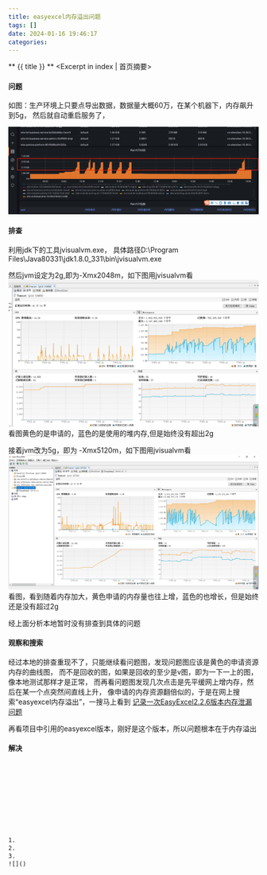 ```yaml
---
title: easyexcel内存溢出问题
tags: []
date: 2024-01-16 19:46:17
categories:
---
```

** {{ title }} ** <Excerpt in index | 首页摘要>


<!-- more -->

#### 问题
如图：生产环境上只要点导出数据，数据量大概60万，在某个机器下，内存飙升到5g，
然后就自动重启服务了，

![内存溢出.png](easyexcel内存溢出问题/内存溢出.png)

#### 排查
利用jdk下的工具jvisualvm.exe，
具体路径D:\Program Files\Java80331\jdk1.8.0_331\bin\jvisualvm.exe

然后jvm设定为2g,即为-Xmx2048m，如下图用jvisualvm看
![内存溢出.png](easyexcel内存溢出问题/排查1.png)
看图黄色的是申请的，蓝色的是使用的堆内存,但是始终没有超出2g

接着jvm改为5g，即为 -Xmx5120m，如下图用jvisualvm看
![内存溢出.png](easyexcel内存溢出问题/排查2.png)
看图，看到随着内存加大，黄色申请的内存量也往上增，蓝色的也增长，但是始终还是没有超过2g

经上面分析本地暂时没有排查到具体的问题

#### 观察和搜索
经过本地的排查重现不了，只能继续看问题图，发现问题图应该是黄色的申请资源内存的曲线图，
而不是回收的图，如果是回收的至少是v图，即为一下一上的图，像本地测试那样才是正常，
而再看问题图发现几次点击是先平缓网上增内存，然后在某一个点突然间直线上升，
像申请的内存资源翻倍似的，于是在网上搜索“easyexcel内存溢出”，一搜马上看到
[记录一次EasyExcel2.2.6版本内存泄漏问题](https://blog.csdn.net/qq_42563471/article/details/128853588)

再看项目中引用的easyexcel版本，刚好是这个版本，所以问题根本在于内存溢出

#### 解决

```java

```

```java

```
[]()


```java

```

```java

```
[]()




```java

```

```java

```
[]()
```




1. 
2. 
3. 
![]()